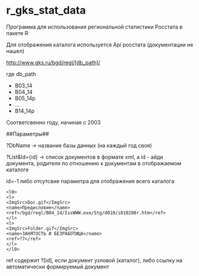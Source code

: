 # r_gks_stat_data

Программа для использования региональной статистики Росстата в пакете R

Для отображения каталога используется Api росстата (документации не нашел)

http://www.gks.ru/bgd/regl/[db_path]/

где db_path

- B03_14
- B04_14
- B05_14p
- ...
- B14_14p

Соответсвенно году, начиная с 2003

##Параметры##

?DbName -> название базы данных (на каждый год своя)

?List&Id={id} -> список документов в формате xml, а id - айди документа, родителя по отношению к документам в отображаемом каталоге

id=-1 либо отсутсвие параметра для отображения всего каталога

```
<l0>
<l>
<ImgSrc>Doc.gif</ImgSrc>
<name>Предисловие</name>
<ref>/bgd/regl/B04_14/IssWWW.exe/Stg/d010/i010280r.htm</ref>
</l>
<l>
<ImgSrc>Folder.gif</ImgSrc>
<name>ЗАНЯТОСТЬ И БЕЗРАБОТИЦА</name>
<ref>?7</ref>
</l>
</l0>
```

ref содержит ?[id], если документ узловой (каталог), либо ссылку на автоматически формируемый документ
